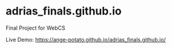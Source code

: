 # adrias_finals.github.io
Final Project for WebCS

Live Demo: https://ange-potato.github.io/adrias_finals.github.io/